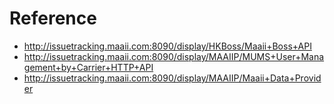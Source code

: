 # Reference

- http://issuetracking.maaii.com:8090/display/HKBoss/Maaii+Boss+API
- http://issuetracking.maaii.com:8090/display/MAAIIP/MUMS+User+Management+by+Carrier+HTTP+API
- http://issuetracking.maaii.com:8090/display/MAAIIP/Maaii+Data+Provider
